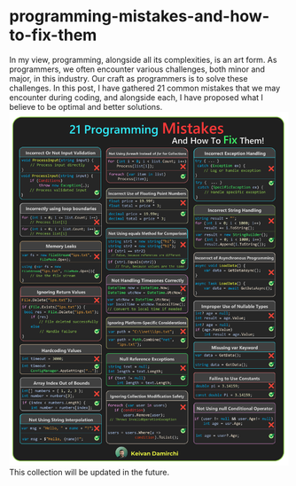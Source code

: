 # programming-mistakes-and-how-to-fix-them
In my view, programming, alongside all its complexities, is an art form. As programmers, we often encounter various challenges, both minor and major, in this industry. Our craft as programmers is to solve these challenges. In this post, I have gathered 21 common mistakes that we may encounter during coding, and alongside each, I have proposed what I believe to be optimal and better solutions. <br/>
<img src="https://raw.githubusercontent.com/kavaan/programming-mistakes-and-how-to-fix-them/main/mistakes6.png" /> <br/>
This collection will be updated in the future.
